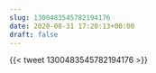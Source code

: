 ```yaml
---
slug: 1300483545782194176
date: 2020-08-31 17:20:13+00:00
draft: false
---
```


{{< tweet 1300483545782194176 >}}

